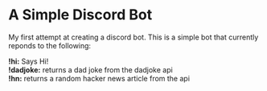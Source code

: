 # A Simple Discord Bot

My first attempt at creating a discord bot. This is a simple bot that currently reponds to the following:

**!hi:** Says Hi!  
**!dadjoke:** returns a dad joke from the dadjoke api  
**!hn:** returns a random hacker news article from the api

